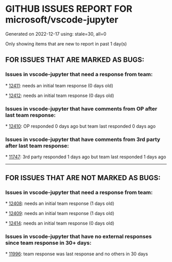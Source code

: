 
# GITHUB ISSUES REPORT FOR microsoft/vscode-jupyter


Generated on 2022-12-17 using: stale=30, all=0


Only showing items that are new to report in past 1 day(s)


## FOR ISSUES THAT ARE MARKED AS BUGS:


### Issues in vscode-jupyter that need a response from team:


\* [12411](https://github.com/microsoft/vscode-jupyter/issues/12411 "Jupyter Lab on SSH"): needs an initial team response (0 days old)

\* [12412](https://github.com/microsoft/vscode-jupyter/issues/12412 "Visual Studio Code do not open .ipynb files - the window is not responding"): needs an initial team response (0 days old)

### Issues in vscode-jupyter that have comments from OP after last team response:


\* [12410](https://github.com/microsoft/vscode-jupyter/issues/12410 "intellisense not working in ipynb files, only in .py files "): OP responded 0 days ago but team last responded 0 days ago

### Issues in vscode-jupyter that have comments from 3rd party after last team response:


\* [11747](https://github.com/microsoft/vscode-jupyter/issues/11747 "When I click Run All, only the first cell run, the rest says notebook controller is DISPOSED.  View Jupyter log for further details."): 3rd party responded 1 days ago but team last responded 1 days ago

---

## FOR ISSUES THAT ARE NOT MARKED AS BUGS:


### Issues in vscode-jupyter that need a response from team:


\* [12408](https://github.com/microsoft/vscode-jupyter/issues/12408 "&quot;(undefined)&quot; suffix on Jupyter Server status bar panel tooltip"): needs an initial team response (1 days old)

\* [12409](https://github.com/microsoft/vscode-jupyter/issues/12409 "Nothing is rendered when %display latex is used"): needs an initial team response (1 days old)

\* [12414](https://github.com/microsoft/vscode-jupyter/issues/12414 "Option to Wrap Interactive Window Output"): needs an initial team response (0 days old)

### Issues in vscode-jupyter that have no external responses since team response in 30+ days:


\* [11996](https://github.com/microsoft/vscode-jupyter/issues/11996 "Investigate reducing bundle size"): team response was last response and no others in 30 days
